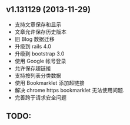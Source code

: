 ## v1.131129 (2013-11-29)

+ 支持文章保存和显示
+ 文章允许保存历史版本
+ 旧 Blog 数据迁移
+ 升级到 rails 4.0
+ 升级到 bootstrap 3.0
+ 使用 Google 帐号登录
+ 允许保存超链接
+ 支持按列表分类数据
+ 使用 Bookmarklet 添加超链接
+ 解决 chrome https bookmarklet 无法使用问题.
+ 完善跨于请求安全问题

## TODO:

